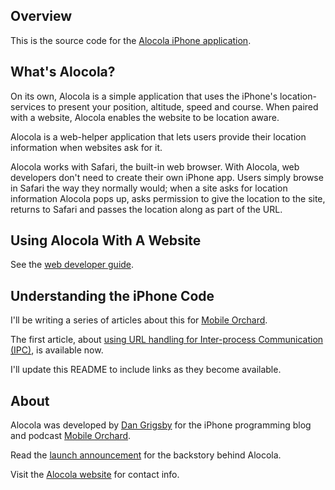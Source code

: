 Overview
--------

This is the source code for the [Alocola iPhone application](http://www.alocola.com).


What's Alocola?
---------------

On its own, Alocola is a simple application that uses the iPhone's location-services to present your position, altitude, speed and course. When paired with a website, Alocola enables the website to be location aware.

Alocola is a web-helper application that lets users provide their location information when websites ask for it.

Alocola works with Safari, the built-in web browser. With Alocola, web developers don't need to create their own iPhone app. Users simply browse in Safari the way they normally would; when a site asks for location information Alocola pops up, asks permission to give the location to the site, returns to Safari and passes the location along as part of the URL.


Using Alocola With A Website
----------------------------

See the [web developer guide](http://www.alocola.com/developer.html).


Understanding the iPhone Code
-----------------------------

I'll be writing a series of articles about this for [Mobile Orchard](http://www.mobileorchard.com).  

The first article, about [using URL handling for Inter-process Communication (IPC)](http://www.mobileorchard.com/apple-approved-iphone-inter-process-communication/), is available now.

I'll update this README to include links as they become available.


About
-----

Alocola was developed by [Dan Grigsby](http://www.unpossible.com) for the iPhone programming blog and podcast [Mobile Orchard](http://www.mobileorchard.com).  

Read the [launch announcement](http://www.mobileorchard.com/alocola-mobile-orchards-safari-helper-makes-websites-location-aware/) for the backstory behind Alocola.

Visit the [Alocola website](http://www.alocola.com) for contact info.
